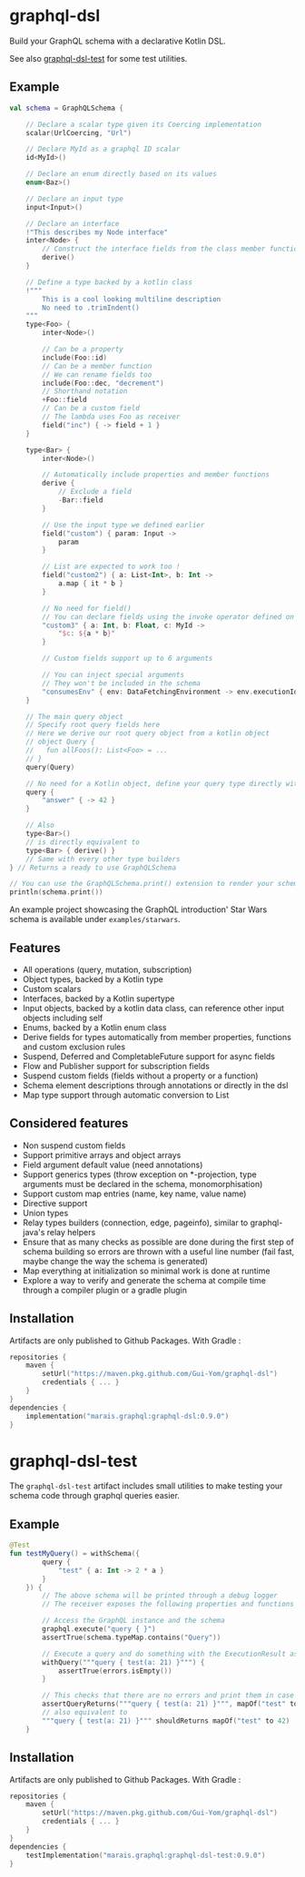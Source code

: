 # graphql-dsl

Build your GraphQL schema with a declarative Kotlin DSL.

See also [graphql-dsl-test](#graphql-dsl-test) for some test utilities.

## Example

```kotlin
val schema = GraphQLSchema {

    // Declare a scalar type given its Coercing implementation
    scalar(UrlCoercing, "Url")

    // Declare MyId as a graphql ID scalar
    id<MyId>()

    // Declare an enum directly based on its values
    enum<Baz>()

    // Declare an input type
    input<Input>()

    // Declare an interface
    !"This describes my Node interface"
    inter<Node> {
        // Construct the interface fields from the class member functions 
        derive()
    }

    // Define a type backed by a kotlin class
    !"""
        This is a cool looking multiline description
        No need to .trimIndent()
    """
    type<Foo> {
        inter<Node>()

        // Can be a property
        include(Foo::id)
        // Can be a member function
        // We can rename fields too
        include(Foo::dec, "decrement")
        // Shorthand notation
        +Foo::field
        // Can be a custom field
        // The lambda uses Foo as receiver
        field("inc") { -> field + 1 }
    }

    type<Bar> {
        inter<Node>()

        // Automatically include properties and member functions
        derive {
            // Exclude a field
            -Bar::field
        }

        // Use the input type we defined earlier
        field("custom") { param: Input ->
            param
        }

        // List are expected to work too !
        field("custom2") { a: List<Int>, b: Int ->
            a.map { it * b }
        }

        // No need for field()
        // You can declare fields using the invoke operator defined on String in this context
        "custom3" { a: Int, b: Float, c: MyId ->
            "$c: ${a * b}"
        }

        // Custom fields support up to 6 arguments

        // You can inject special arguments
        // They won't be included in the schema
        "consumesEnv" { env: DataFetchingEnvironment -> env.executionId }
    }

    // The main query object
    // Specify root query fields here
    // Here we derive our root query object from a kotlin object
    // object Query {
    //   fun allFoos(): List<Foo> = ...
    // }
    query(Query)

    // No need for a Kotlin object, define your query type directly with custom fields
    query {
        "answer" { -> 42 }
    }

    // Also
    type<Bar>()
    // is directly equivalent to
    type<Bar> { derive() }
    // Same with every other type builders
} // Returns a ready to use GraphQLSchema

// You can use the GraphQLSchema.print() extension to render your schema to a String
println(schema.print())
```

An example project showcasing the GraphQL introduction' Star Wars schema is available under `examples/starwars`.

## Features

- All operations (query, mutation, subscription)
- Object types, backed by a Kotlin type
- Custom scalars
- Interfaces, backed by a Kotlin supertype
- Input objects, backed by a kotlin data class, can reference other input objects including self
- Enums, backed by a Kotlin enum class
- Derive fields for types automatically from member properties, functions and custom exclusion rules
- Suspend, Deferred and CompletableFuture support for async fields
- Flow and Publisher support for subscription fields
- Suspend custom fields (fields without a property or a function)
- Schema element descriptions through annotations or directly in the dsl
- Map type support through automatic conversion to List<MapEntry>

## Considered features

- Non suspend custom fields
- Support primitive arrays and object arrays
- Field argument default value (need annotations)
- Support generics types (throw exception on *-projection, type arguments must be declared in the schema,
  monomorphisation)
- Support custom map entries (name, key name, value name)
- Directive support
- Union types
- Relay types builders (connection, edge, pageinfo), similar to graphql-java's relay helpers
- Ensure that as many checks as possible are done during the first step of schema building so errors are thrown with a
  useful line number (fail fast, maybe change the way the schema is generated)
- Map everything at initialization so minimal work is done at runtime
- Explore a way to verify and generate the schema at compile time through a compiler plugin or a gradle plugin

## Installation

Artifacts are only published to Github Packages. With Gradle :

```kotlin
repositories {
    maven {
        setUrl("https://maven.pkg.github.com/Gui-Yom/graphql-dsl")
        credentials { ... }
    }
}
dependencies {
    implementation("marais.graphql:graphql-dsl:0.9.0")
}
```

# graphql-dsl-test

The `graphql-dsl-test` artifact includes small utilities to make testing your schema code through graphql queries
easier.

## Example

```kotlin
@Test
fun testMyQuery() = withSchema({
        query {
            "test" { a: Int -> 2 * a }
        }
    }) {
        // The above schema will be printed through a debug logger
        // The receiver exposes the following properties and functions

        // Access the GraphQL instance and the schema
        graphql.execute("query { }")
        assertTrue(schema.typeMap.contains("Query"))

        // Execute a query and do something with the ExecutionResult as receiver
        withQuery("""query { test(a: 21) }""") {
            assertTrue(errors.isEmpty())
        }

        // This checks that there are no errors and print them in case of failure
        assertQueryReturns("""query { test(a: 21) }""", mapOf("test" to 42))
        // also equivalent to
        """query { test(a: 21) }""" shouldReturns mapOf("test" to 42)
    }
```

## Installation

Artifacts are only published to Github Packages. With Gradle :

```kotlin
repositories {
    maven {
        setUrl("https://maven.pkg.github.com/Gui-Yom/graphql-dsl")
        credentials { ... }
    }
}
dependencies {
    testImplementation("marais.graphql:graphql-dsl-test:0.9.0")
}
```
